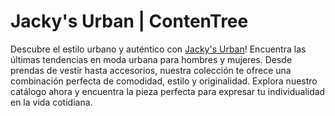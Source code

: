 # Jacky's Urban | ContenTree

Descubre el estilo urbano y auténtico con [Jacky's Urban](https://contentree.vercel.app/JackysUrban/)! Encuentra las últimas tendencias en moda urbana para hombres y mujeres. Desde prendas de vestir hasta accesorios, nuestra colección te ofrece una combinación perfecta de comodidad, estilo y originalidad. Explora nuestro catálogo ahora y encuentra la pieza perfecta para expresar tu individualidad en la vida cotidiana.